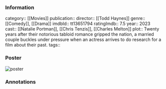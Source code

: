 ### Information
category:: [[Movies]]
publication:: 
director:: [[Todd Haynes]]
genre:: [[Comedy]], [[Drama]]
imdbId:: tt13651794
ratingImdb:: 7.5
year:: 2023
cast:: [[Natalie Portman]], [[Chris Tenzis]], [[Charles Melton]]
plot:: Twenty years after their notorious tabloid romance gripped the nation, a married couple buckles under pressure when an actress arrives to do research for a film about their past.
tags::


### Poster
![poster](https://m.media-amazon.com/images/M/MV5BMTc1ODM5YjQtMmQzNS00Y2FkLWJhNTgtYTE5ZDY0NjQyNmRjXkEyXkFqcGdeQXVyMTY3ODE5NTY1._V1_SX300.jpg)


### Annotations
